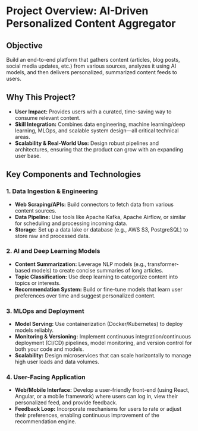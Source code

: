 # Project Overview: AI-Driven Personalized Content Aggregator

## Objective
Build an end-to-end platform that gathers content (articles, blog posts, social media updates, etc.) from various sources, analyzes it using AI models, and then delivers personalized, summarized content feeds to users.

## Why This Project?
- **User Impact:** Provides users with a curated, time-saving way to consume relevant content.
- **Skill Integration:** Combines data engineering, machine learning/deep learning, MLOps, and scalable system design—all critical technical areas.
- **Scalability & Real-World Use:** Design robust pipelines and architectures, ensuring that the product can grow with an expanding user base.

## Key Components and Technologies

### 1. Data Ingestion & Engineering
- **Web Scraping/APIs:** Build connectors to fetch data from various content sources.
- **Data Pipeline:** Use tools like Apache Kafka, Apache Airflow, or similar for scheduling and processing incoming data.
- **Storage:** Set up a data lake or database (e.g., AWS S3, PostgreSQL) to store raw and processed data.

### 2. AI and Deep Learning Models
- **Content Summarization:** Leverage NLP models (e.g., transformer-based models) to create concise summaries of long articles.
- **Topic Classification:** Use deep learning to categorize content into topics or interests.
- **Recommendation System:** Build or fine-tune models that learn user preferences over time and suggest personalized content.

### 3. MLOps and Deployment
- **Model Serving:** Use containerization (Docker/Kubernetes) to deploy models reliably.
- **Monitoring & Versioning:** Implement continuous integration/continuous deployment (CI/CD) pipelines, model monitoring, and version control for both your code and models.
- **Scalability:** Design microservices that can scale horizontally to manage high user loads and data volumes.

### 4. User-Facing Application
- **Web/Mobile Interface:** Develop a user-friendly front-end (using React, Angular, or a mobile framework) where users can log in, view their personalized feed, and provide feedback.
- **Feedback Loop:** Incorporate mechanisms for users to rate or adjust their preferences, enabling continuous improvement of the recommendation engine.

